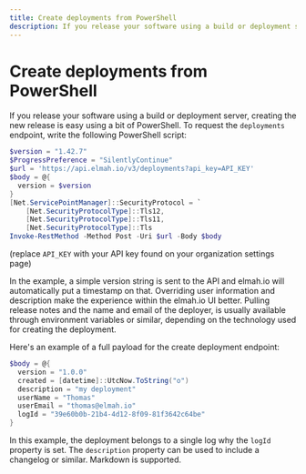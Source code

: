 ```yaml
---
title: Create deployments from PowerShell
description: If you release your software using a build or deployment server, creating the new release is easy using a bit of PowerShell. Read more here.
---
```


# Create deployments from PowerShell

If you release your software using a build or deployment server, creating the new release is easy using a bit of PowerShell. To request the `deployments` endpoint, write the following PowerShell script:

```powershell
$version = "1.42.7"
$ProgressPreference = "SilentlyContinue"
$url = 'https://api.elmah.io/v3/deployments?api_key=API_KEY'
$body = @{
  version = $version
}
[Net.ServicePointManager]::SecurityProtocol = `
    [Net.SecurityProtocolType]::Tls12,
    [Net.SecurityProtocolType]::Tls11,
    [Net.SecurityProtocolType]::Tls
Invoke-RestMethod -Method Post -Uri $url -Body $body
```

(replace `API_KEY` with your API key found on your organization settings page)

In the example, a simple version string is sent to the API and elmah.io will automatically put a timestamp on that. Overriding user information and description make the experience within the elmah.io UI better. Pulling release notes and the name and email of the deployer, is usually available through environment variables or similar, depending on the technology used for creating the deployment.

Here's an example of a full payload for the create deployment endpoint:

```powershell
$body = @{
  version = "1.0.0"
  created = [datetime]::UtcNow.ToString("o")
  description = "my deployment"
  userName = "Thomas"
  userEmail = "thomas@elmah.io"
  logId = "39e60b0b-21b4-4d12-8f09-81f3642c64be"
}
```

In this example, the deployment belongs to a single log why the `logId` property is set. The `description` property can be used to include a changelog or similar. Markdown is supported.